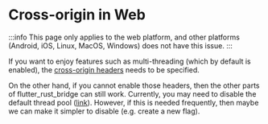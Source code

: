 # Cross-origin in Web

:::info
This page only applies to the web platform,
and other platforms (Android, iOS, Linux, MacOS, Windows) does not have this issue.
:::

If you want to enjoy features such as multi-threading (which by default is enabled),
the [cross-origin headers](../../manual/miscellaneous/web-cross-origin) needs to be specified.

On the other hand, if you cannot enable those headers, then the other parts of flutter_rust_bridge can still work.
Currently, you may need to disable the default thread
pool ([link](https://github.com/fzyzcjy/flutter_rust_bridge/issues/2215)).
However, if this is needed frequently, then maybe we can make it simpler to disable (e.g. create a new flag).
